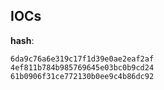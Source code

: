 
## IOCs

__hash__:

```text
6da9c76a6e319c17f1d39e0ae2eaf2af
4ef811b784b985769645e03bc0b9cd24
61b0906f31ce772130b0ee9c4b86dc92
```